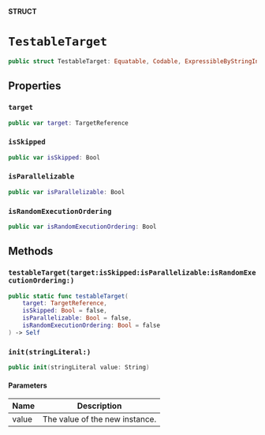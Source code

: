**STRUCT**

# `TestableTarget`

```swift
public struct TestableTarget: Equatable, Codable, ExpressibleByStringInterpolation
```

## Properties
### `target`

```swift
public var target: TargetReference
```

### `isSkipped`

```swift
public var isSkipped: Bool
```

### `isParallelizable`

```swift
public var isParallelizable: Bool
```

### `isRandomExecutionOrdering`

```swift
public var isRandomExecutionOrdering: Bool
```

## Methods
### `testableTarget(target:isSkipped:isParallelizable:isRandomExecutionOrdering:)`

```swift
public static func testableTarget(
    target: TargetReference,
    isSkipped: Bool = false,
    isParallelizable: Bool = false,
    isRandomExecutionOrdering: Bool = false
) -> Self
```

### `init(stringLiteral:)`

```swift
public init(stringLiteral value: String)
```

#### Parameters

| Name | Description |
| ---- | ----------- |
| value | The value of the new instance. |